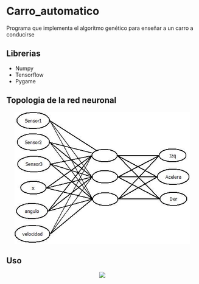 # Carro_automatico
Programa que implementa el algoritmo genético para enseñar a un carro a conducirse 
## Librerias
- Numpy
- Tensorflow
- Pygame

## Topologia de la red neuronal
<p align="center">
  <img src="https://github.com/Wuchang2000/Carro_automatico/blob/master/doc/Diagrama1.jpeg?raw=true" />
</p>

## Uso
<p align="center">
  <img src="https://github.com/Wuchang2000/Carro_automatico/blob/master/doc/preview.gif?raw=true" />
</p>
